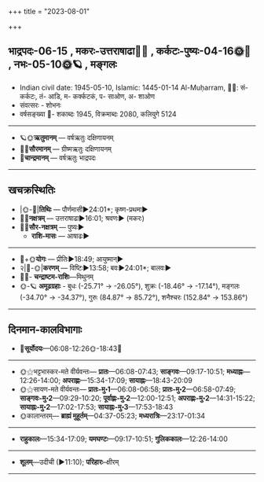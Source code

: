 +++
title = "2023-08-01"

+++
## भाद्रपदः-06-15  ,  मकरः-उत्तराषाढा🌛🌌  ,  कर्कटः-पुष्यः-04-16🌞🌌  ,  नभः-05-10🌞🪐  ,  मङ्गलः
- Indian civil date: 1945-05-10, Islamic: 1445-01-14 Al-Muḥarram, 🌌🌞: सं- कर्कटः, तं- आडि, म- कर्क्कटकं, प- साओण, अ- शाओण
- संवत्सरः - शोभनः
- वर्षसङ्ख्या 🌛- शकाब्दः 1945, विक्रमाब्दः 2080, कलियुगे 5124
___________________
- 🪐🌞**ऋतुमानम्** — वर्षऋतुः दक्षिणायनम्
- 🌌🌞**सौरमानम्** — ग्रीष्मऋतुः दक्षिणायनम्
- 🌛**चान्द्रमानम्** — वर्षऋतुः भाद्रपदः
___________________


## खचक्रस्थितिः
- |🌞-🌛|**तिथिः** — पौर्णमासी►24:01*; कृष्ण-प्रथमा►  
- 🌌🌛**नक्षत्रम्** — उत्तराषाढा►16:01; श्रवणः► (मकरः)  
- 🌌🌞**सौर-नक्षत्रम्** — पुष्यः►  
  - **राशि-मासः** — आषाढः► 
___________________
- 🌛+🌞**योगः** — प्रीतिः►18:49; आयुष्मान्►  
- २|🌛-🌞|**करणम्** — विष्टिः►13:58; बवः►24:01*; बालवः►  
- 🌌🌛- **चन्द्राष्टम-राशिः**—मिथुनम्  
- 🌞-🪐 **अमूढग्रहाः** - बुधः (-25.71° → -26.05°), शुक्रः (-18.46° → -17.14°), मङ्गलः (-34.70° → -34.37°), गुरुः (84.87° → 85.72°), शनैश्चरः (152.84° → 153.86°)
___________________


## दिनमान-कालविभागाः
- 🌅**सूर्योदयः**—06:08-12:26🌞️-18:43🌇  
___________________
- 🌞⚝भट्टभास्कर-मते वीर्यवन्तः— **प्रातः**—06:08-07:43; **साङ्गवः**—09:17-10:51; **मध्याह्नः**—12:26-14:00; **अपराह्णः**—15:34-17:09; **सायाह्नः**—18:43-20:09  
- 🌞⚝सायण-मते वीर्यवन्तः— **प्रातः-मु॰1**—06:08-06:58; **प्रातः-मु॰2**—06:58-07:49; **साङ्गवः-मु॰2**—09:29-10:20; **पूर्वाह्णः-मु॰2**—12:00-12:51; **अपराह्णः-मु॰2**—14:31-15:22; **सायाह्नः-मु॰2**—17:02-17:53; **सायाह्नः-मु॰3**—17:53-18:43  
- 🌞कालान्तरम्— **ब्राह्मं मुहूर्तम्**—04:37-05:23; **मध्यरात्रिः**—23:17-01:34  
___________________
- **राहुकालः**—15:34-17:09; **यमघण्टः**—09:17-10:51; **गुलिककालः**—12:26-14:00  
___________________
- **शूलम्**—उदीची (►11:10); **परिहारः**–क्षीरम्  
___________________
